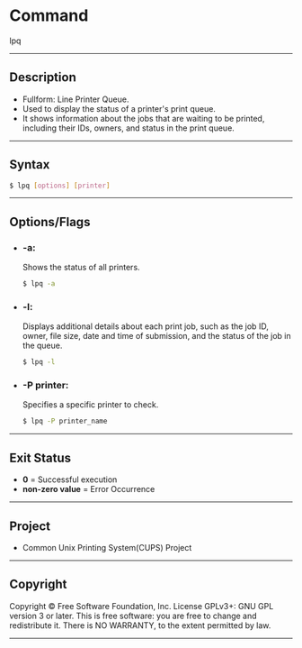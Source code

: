 # Command

lpq

---

## Description

- Fullform: Line Printer Queue.
- Used to display the status of a printer's print queue.
- It shows information about the jobs that are waiting to be printed, including their IDs, owners, and status in the print queue.

---

## Syntax

```bash
$ lpq [options] [printer]
```

---

## Options/Flags

- ### -a:
  Shows the status of all printers.
  ```bash
  $ lpq -a
  ```
- ### -l:
  Displays additional details about each print job, such as the job ID, owner, file size, date and time of submission, and the status of the job in the queue.
  ```bash
  $ lpq -l
  ```
- ### -P printer:
  Specifies a specific printer to check.
  ```bash
  $ lpq -P printer_name
  ```

---

## Exit Status

- **0** = Successful execution
- **non-zero value** = Error Occurrence

---

## Project

- Common Unix Printing System(CUPS) Project

---

## Copyright

Copyright © Free Software Foundation, Inc. License GPLv3+: GNU GPL version 3 or later.
This is free software: you are free to change and redistribute it. There is NO WARRANTY, to the extent permitted by law.

---
